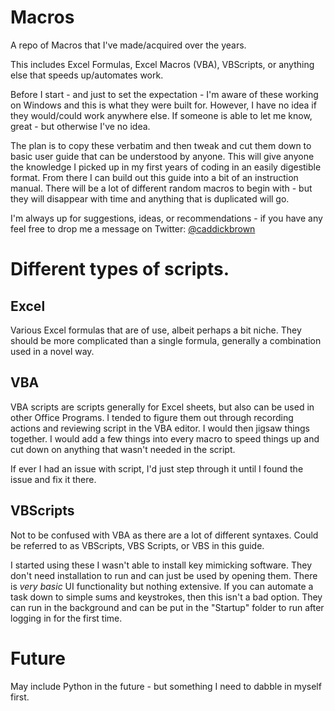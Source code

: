 # Macros
A repo of Macros that I've made/acquired over the years.

This includes Excel Formulas, Excel Macros (VBA), VBScripts, or anything else that speeds up/automates work.

Before I start - and just to set the expectation - I'm aware of these working on Windows and this is what they were built for. However, I have no idea if they would/could work anywhere else. If someone is able to let me know, great - but otherwise I've no idea.

The plan is to copy these verbatim and then tweak and cut them down to basic user guide that can be understood by anyone. This will give anyone the knowledge I picked up in my first years of coding in an easily digestible format. From there I can build out this guide into a bit of an instruction manual. There will be a lot of different random macros to begin with - but they will disappear with time and anything that is duplicated will go.

I'm always up for suggestions, ideas, or recommendations - if you have any feel free to drop me a message on Twitter: [@caddickbrown](https://twitter.com/caddickbrown)

# Different types of scripts.

## Excel
Various Excel formulas that are of use, albeit perhaps a bit niche. They should be more complicated than a single formula, generally a combination used in a novel way.

## VBA
VBA scripts are scripts generally for Excel sheets, but also can be used in other Office Programs. I tended to figure them out through recording actions and reviewing script in the VBA editor. I would then jigsaw things together. I would add a few things into every macro to speed things up and cut down on anything that wasn't needed in the script.

If ever I had an issue with script, I'd just step through it until I found the issue and fix it there.

## VBScripts
Not to be confused with VBA as there are a lot of different syntaxes. Could be referred to as VBScripts, VBS Scripts, or VBS in this guide.

I started using these I wasn't able to install key mimicking software. They don't need installation to run and can just be used by opening them. There is _very basic_ UI functionality but nothing extensive. If you can automate a task down to simple sums and keystrokes, then this isn't a bad option. They can run in the background and can be put in the "Startup" folder to run after logging in for the first time.

# Future
May include Python in the future - but something I need to dabble in myself first.

